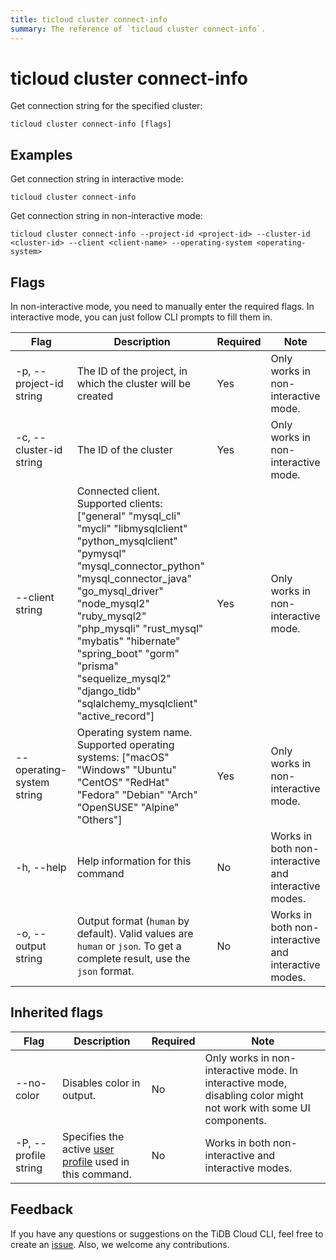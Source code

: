 ```yaml
---
title: ticloud cluster connect-info
summary: The reference of `ticloud cluster connect-info`.
---
```


# ticloud cluster connect-info

Get connection string for the specified cluster:

```shell
ticloud cluster connect-info [flags]
```

## Examples

Get connection string in interactive mode:

```shell
ticloud cluster connect-info
```

Get connection string in non-interactive mode:

```shell
ticloud cluster connect-info --project-id <project-id> --cluster-id <cluster-id> --client <client-name> --operating-system <operating-system>
```

## Flags

In non-interactive mode, you need to manually enter the required flags. In interactive mode, you can just follow CLI prompts to fill them in.

| Flag                       | Description                                                                                                                                                                                                                                                                                                                                                                | Required | Note                                                 |
|----------------------------|----------------------------------------------------------------------------------------------------------------------------------------------------------------------------------------------------------------------------------------------------------------------------------------------------------------------------------------------------------------------------|----------|------------------------------------------------------|
| -p, --project-id string    | The ID of the project, in which the cluster will be created                                                                                                                                                                                                                                                                                                                | Yes      | Only works in non-interactive mode.                  |
| -c, --cluster-id string    | The ID of the cluster                                                                                                                                                                                                                                                                                                                                                      | Yes      | Only works in non-interactive mode.                  |
| --client string            | Connected client. Supported clients: ["general" "mysql_cli" "mycli" "libmysqlclient" "python_mysqlclient" "pymysql" "mysql_connector_python" "mysql_connector_java" "go_mysql_driver" "node_mysql2" "ruby_mysql2" "php_mysqli" "rust_mysql" "mybatis" "hibernate" "spring_boot" "gorm" "prisma" "sequelize_mysql2" "django_tidb" "sqlalchemy_mysqlclient" "active_record"] | Yes      | Only works in non-interactive mode.                  |
| --operating-system string  | Operating system name. Supported operating systems: ["macOS" "Windows" "Ubuntu" "CentOS" "RedHat" "Fedora" "Debian" "Arch" "OpenSUSE" "Alpine" "Others"]                                                                                                                                                                                                                   | Yes      | Only works in non-interactive mode.                  |
| -h, --help                 | Help information for this command                                                                                                                                                                                                                                                                                                                                          | No       | Works in both non-interactive and interactive modes. |
| -o, --output string        | Output format (`human` by default). Valid values are `human` or `json`. To get a complete result, use the `json` format.                                                                                                                                                                                                                                                   | No       | Works in both non-interactive and interactive modes. |

## Inherited flags

| Flag                 | Description                                                                                           | Required | Note                                                                                                              |
|----------------------|-------------------------------------------------------------------------------------------------------|----------|-------------------------------------------------------------------------------------------------------------------|
| --no-color           | Disables color in output.                                                                             | No       | Only works in non-interactive mode. In interactive mode, disabling color might not work with some UI components.  |
| -P, --profile string | Specifies the active [user profile](/tidb-cloud/cli-reference.md#user-profile) used in this command.  | No       | Works in both non-interactive and interactive modes.                                                              |

## Feedback

If you have any questions or suggestions on the TiDB Cloud CLI, feel free to create an [issue](https://github.com/tidbcloud/tidbcloud-cli/issues/new/choose). Also, we welcome any contributions.
